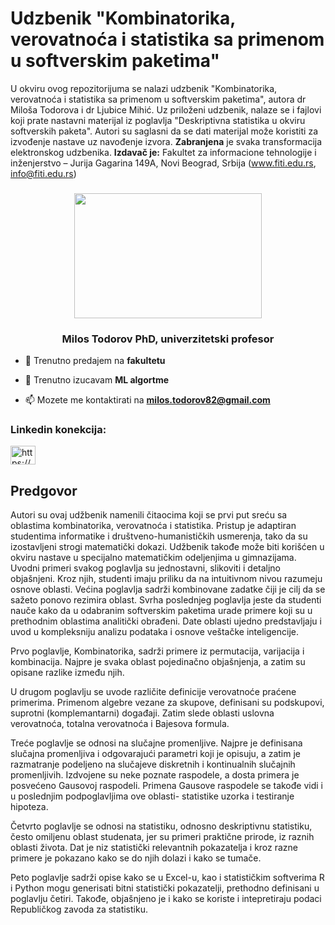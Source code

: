 # Udzbenik "Kombinatorika, verovatnoća i statistika sa primenom u softverskim paketima"

U okviru ovog repozitorijuma se nalazi udzbenik "Kombinatorika, verovatnoća i statistika sa primenom u softverskim paketima", autora dr Miloša Todorova i dr Ljubice Mihić. Uz priloženi udzbenik, nalaze se i fajlovi koji prate nastavni materijal iz poglavlja "Deskriptivna statistika u okviru softverskih paketa". Autori su saglasni da se dati materijal može koristiti za izvođenje nastave uz navođenje izvora. **Zabranjena** je svaka transformacija elektronskog udzbenika. **Izdavač je:** Fakultet za informacione tehnologije i inženjerstvo – Jurija Gagarina 149A, Novi Beograd, Srbija (www.fiti.edu.rs, info@fiti.edu.rs)


<div align="center">
 <h3>
	<img src="https://miro.medium.com/max/720/1*CDj-lEsfn9HAbpMSNmziLQ.gif"      width="300" 
     height="200"/>
</h3>
</div>


<h3 align="center">Milos Todorov PhD, univerzitetski profesor</h3>

- 🔭 Trenutno predajem na **fakultetu**

- 🌱 Trenutno izucavam **ML algortme**

- 📫 Mozete me kontaktirati na **milos.todorov82@gmail.com**


<h3 align="left">Linkedin konekcija:</h3>
<p align="left">
<a href="https://www.linkedin.com/in/milos-todorov-phd-2bb4a6201/" target="blank"><img align="center" img src="https://raw.githubusercontent.com/rahuldkjain/github-profile-readme-generator/master/src/images/icons/Social/linked-in-alt.svg" alt="https://www.linkedin.com/in/milos-todorov-phd-2bb4a6201/" height="30" width="40" /></a>
</p>


## Predgovor 
Autori su ovaj udžbenik namenili čitaocima koji se prvi put sreću sa oblastima kombinatorika, verovatnoća i statistika. Pristup je adaptiran studentima informatike i društveno-humanističkih usmerenja, tako da su izostavljeni strogi matematički dokazi. Udžbenik takođe može biti korišćen u okviru nastave u specijalno matematičkim odeljenjima u gimnazijama.  Uvodni primeri svakog poglavlja su jednostavni, slikoviti i detaljno objašnjeni. Kroz njih, studenti imaju priliku da na intuitivnom nivou razumeju osnove oblasti. Većina poglavlja sadrži kombinovane zadatke čiji je cilj da se sažeto ponovo rezimira oblast.  Svrha poslednjeg poglavlja jeste da studenti nauče kako da u odabranim softverskim paketima urade primere koji su u prethodnim oblastima analitički obrađeni. Date oblasti ujedno predstavljaju i uvod u kompleksniju analizu podataka i osnove veštačke inteligencije.

Prvo poglavlje, Kombinatorika, sadrži primere iz permutacija, varijacija i kombinacija. Najpre je svaka oblast pojedinačno objašnjenja, a zatim su opisane razlike između njih. 

U drugom poglavlju se uvode različite definicije verovatnoće praćene primerima. Primenom algebre vezane za skupove, definisani su podskupovi, suprotni (komplemantarni) događaji. Zatim slede oblasti uslovna verovatnoća, totalna verovatnoća i Bajesova formula.

Treće poglavlje se odnosi na slučajne promenljive. Najpre je definisana slučajna promenljiva i odgovarajući parametri koji je opisuju, a zatim je razmatranje podeljeno na slučajeve diskretnih i kontinualnih slučajnih promenljivih. Izdvojene su neke poznate raspodele, a dosta primera je posvećeno Gausovoj raspodeli. Primena Gausove raspodele se takođe vidi i u poslednjim podpoglavljima ove oblasti- statistike uzorka i testiranje hipoteza.  

Četvrto poglavlje se odnosi na statistiku, odnosno deskriptivnu statistiku, često omiljenu oblast studenata, jer su primeri praktične prirode, iz raznih oblasti života. Dat je niz statistički relevantnih pokazatelja i kroz razne primere je pokazano kako se do njih dolazi i kako se tumače. 

Peto poglavlje sadrži opise kako se u Excel-u, kao i statističkim softverima  R i Python mogu generisati bitni statistički pokazatelji, prethodno definisani u poglavlju četiri. Takođe, objašnjeno je i kako se koriste i intepretiraju podaci Republičkog zavoda za statistiku. 

